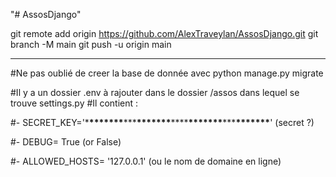 "# AssosDjango"

git remote add origin https://github.com/AlexTraveylan/AssosDjango.git
git branch -M main
git push -u origin main

---

#Ne pas oublié de creer la base de donnée avec python manage.py migrate

#Il y a un dossier .env à rajouter dans le dossier /assos dans lequel se trouve settings.py
#Il contient :

#- SECRET_KEY='\***\*\*\*\*\*\*\***\*\*\***\*\*\*\*\*\*\***\*\*\*\***\*\*\*\*\*\*\***\*\*\***\*\*\*\*\*\*\***' (secret ?)

#- DEBUG= True (or False)

#- ALLOWED_HOSTS= '127.0.0.1' (ou le nom de domaine en ligne)
